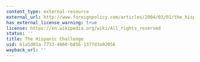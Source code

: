 ```yaml
---
content_type: external-resource
external_url: http://www.foreignpolicy.com/articles/2004/03/01/the_hispanic_challenge
has_external_license_warning: true
license: https://en.wikipedia.org/wiki/All_rights_reserved
status: ''
title: The Hispanic Challenge
uid: 61a5d01a-7733-4660-b856-1377d3a92056
wayback_url: ''
---
```

